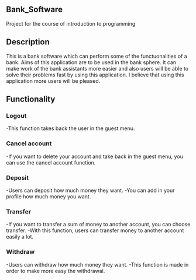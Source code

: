## Bank_Software
Project for the course of introduction to programming
## Description
This is a bank software which can perform some of the functuonalities of a bank. Aims of this application are to be used in the bank sphere. It can make work of the bank assistants more easier and also users will be able to solve their problems fast by using this application. I believe that using this application more users will be pleased.
## Functionality
### Logout 
 -This function takes back the user in the guest menu.
### Cancel account
 -If you want to delete your account and take back in the guest menu, you can use the cancel account function.
### Deposit
 -Users can deposit how much money they want.
 -You can add in your profile how much money you want.
### Transfer
 -If you want to transfer a sum of money to another account, you can choose transfer.
 -With this function, users can transfer money to another account easily a lot.
### Withdraw
 -Users can withdraw how much money they want.
 -This function is made in order to make more easy the withdrawal.
